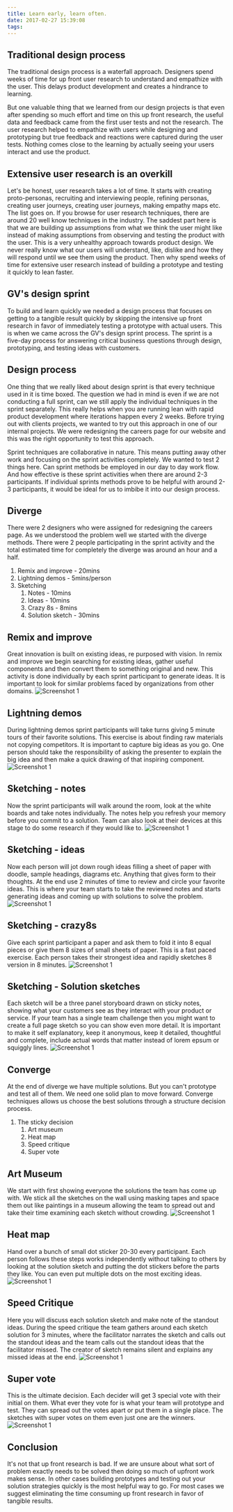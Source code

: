 ```yaml
---
title: Learn early, learn often.
date: 2017-02-27 15:39:08
tags:
---
```

## Traditional design process
The traditional design process is a waterfall approach. Designers spend weeks of time for up front user research to understand and empathize with the user. This delays product development and creates a hindrance to learning. 

<!-- more -->

But one valuable thing that we learned from our design projects is that even after spending so much effort and time on this up front research, the useful data and feedback came from the first user tests and not the research. The user research helped to empathize with users while designing and prototyping but true feedback and reactions were captured during the user tests. Nothing comes close to the learning by actually seeing your users interact and use the product.

## Extensive user research is an overkill
Let's be honest, user research takes a lot of time. It starts with creating proto-personas, recruiting and interviewing people, refining personas, creating user journeys, creating user journeys, making empathy maps etc. The list goes on. If you browse for user research techniques, there are around 20 well know techniques in the industry. The saddest part here is that we are building up assumptions from what we think the user might like instead of making assumptions from observing and testing the product with the user. This is a very unhealthy approach towards product design. We never really know what our users will understand, like, dislike and how they will respond until we see them using the product. Then why spend weeks of time for extensive user research instead of building a prototype and testing it quickly to lean faster.

## GV's design sprint
To build and learn quickly we needed a design process that focuses on getting to a tangible result quickly by skipping the intensive up front research in favor of immediately testing a prototype with actual users. This is when we came across the GV's design sprint process. The sprint is a five-day process for answering critical business questions through design, prototyping, and testing ideas with customers.

## Design process
One thing that we really liked about design sprint is that every technique used in it is time boxed. The question we had in mind is even if we are not conducting a full sprint, can we still apply the individual techniques in the sprint separately. This really helps when you are running lean with rapid product development where iterations happen every 2 weeks. Before trying out with clients projects, we wanted to try out this approach in one of our internal projects. We were redesigning the careers page for our website and this was the right opportunity to test this approach. 

Sprint techniques are collaborative in nature. This means putting away other work and focusing on the sprint activities completely. We wanted to test 2 things here. Can sprint methods be employed in our day to day work flow. And how effective is these sprint activities when there are around 2-3 participants. If individual sprints methods prove to be helpful with around 2-3 participants, it would be ideal for us to imbibe it into our design process.

## Diverge
There were 2 designers who were assigned for redesigning the careers page. As we understood the problem well we started with the diverge methods. There were 2 people participating in the sprint activity and the total estimated time for completely the diverge was around an hour and a half.
1. Remix and improve - 20mins
1. Lightning demos - 5mins/person
1. Sketching
	1. Notes - 10mins
	1. Ideas - 10mins
	1. Crazy 8s - 8mins
	1. Solution sketch - 30mins

## Remix and improve
Great innovation is built on existing ideas, re purposed with vision. In remix and improve we begin searching for existing ideas, gather useful components and then convert them to something original and new. This activity is done individually by each sprint participant to generate ideas. It is important to look for similar problems faced by organizations from other domains.
![Screenshot 1](/img/sprint-techniques/1.jpg)

## Lightning demos
During lightning demos sprint participants will take turns giving 5 minute tours of their favorite solutions. This exercise is about finding raw materials not copying competitors. It is important to capture big ideas as you go. One person should take the responsibility of asking the presenter to explain the big idea and then make a quick drawing of that inspiring component.
![Screenshot 1](/img/sprint-techniques/2.jpg)

## Sketching - notes
Now the sprint participants will walk around the room, look at the white boards and take notes individually. The notes help you refresh your memory before you commit to a solution. Team can also look at their devices at this stage to do some research if they would like to.
![Screenshot 1](/img/sprint-techniques/3.jpg)

## Sketching - ideas
Now each person will jot down rough ideas filling a sheet of paper with doodle, sample headings, diagrams etc. Anything that gives form to their thoughts. At the end use 2 minutes of time to review and circle your favorite ideas. This is where your team starts to take the reviewed notes and starts generating ideas and coming up with solutions to solve the problem.
![Screenshot 1](/img/sprint-techniques/4.jpg)

## Sketching - crazy8s
Give each sprint participant a paper and ask them to fold it into 8 equal pieces or give them 8 sizes of small sheets of paper. This is a fast paced exercise. Each person takes their strongest idea and rapidly sketches 8 version in 8 minutes.
![Screenshot 1](/img/sprint-techniques/5.jpg)

## Sketching - Solution sketches
Each sketch will be a three panel storyboard drawn on sticky notes, showing what your customers see as they interact with your product or service. If your team has a single team challenge then you might want to create a full page sketch so you can show even more detail. It is important to make it self explanatory, keep it anonymous, keep it detailed, thoughtful and complete, include actual words that matter instead of lorem epsum or squiggly lines.
![Screenshot 1](/img/sprint-techniques/6.jpg)

## Converge
At the end of diverge we have multiple solutions. But you can't prototype and test all of them. We need one solid plan to move forward. Converge techniques allows us choose the best solutions through a structure decision process.  
1. The sticky decision
	1. Art museum
	1. Heat map
	1. Speed critique
	1. Super vote

## Art Museum
We start with first showing everyone the solutions the team has come up with. We stick all the sketches on the wall using masking tapes and space them out like paintings in a museum allowing the team to spread out and take their time examining each sketch without crowding.
![Screenshot 1](/img/sprint-techniques/7.jpg)

## Heat map
Hand over a bunch of small dot sticker 20-30 every participant. Each person follows these steps works independently without talking to others by looking at the solution sketch and putting the dot stickers before the parts they like. You can even put multiple dots on the most exciting ideas.
![Screenshot 1](/img/sprint-techniques/8.jpg)

## Speed Critique
Here you will discuss each solution sketch and make note of the standout ideas. During the speed critique the team gathers around each sketch solution for 3 minutes, where the facilitator narrates the sketch and calls out the standout ideas and the team calls out the standout ideas that the facilitator missed. The creator of sketch remains silent and explains any missed ideas at the end.
![Screenshot 1](/img/sprint-techniques/9.jpg)

## Super vote
This is the ultimate decision. Each decider will get 3 special vote with their initial on them. What ever they vote for is what your team will prototype and test. They can spread out the votes apart or put them in a single place. The sketches with super votes on them even just one are the winners.
![Screenshot 1](/img/sprint-techniques/10.jpg)

## Conclusion
It's not that up front research is bad. If we are unsure about what sort of problem exactly needs to be solved then doing so much of upfront work makes sense. In other cases building prototypes and testing out your solution strategies quickly is the most helpful way to go. For most cases we suggest eliminating the time consuming up front research in favor of tangible results.

